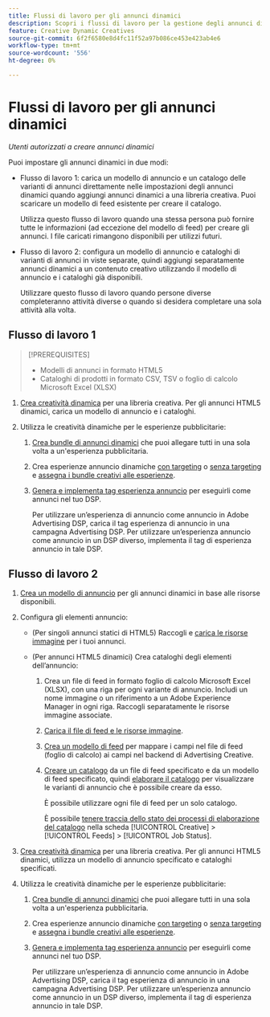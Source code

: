 ```yaml
---
title: Flussi di lavoro per gli annunci dinamici
description: Scopri i flussi di lavoro per la gestione degli annunci dinamici.
feature: Creative Dynamic Creatives
source-git-commit: 6f2f6580e8d4fc11f52a97b086ce453e423ab4e6
workflow-type: tm+mt
source-wordcount: '556'
ht-degree: 0%

---
```


# Flussi di lavoro per gli annunci dinamici

*Utenti autorizzati a creare annunci dinamici*

Puoi impostare gli annunci dinamici in due modi:

* Flusso di lavoro 1: carica un modello di annuncio e un catalogo delle varianti di annunci direttamente nelle impostazioni degli annunci dinamici quando aggiungi annunci dinamici a una libreria creativa. Puoi scaricare un modello di feed esistente per creare il catalogo.

  Utilizza questo flusso di lavoro quando una stessa persona può fornire tutte le informazioni (ad eccezione del modello di feed) per creare gli annunci. I file caricati rimangono disponibili per utilizzi futuri.

* Flusso di lavoro 2: configura un modello di annuncio e cataloghi di varianti di annunci in viste separate, quindi aggiungi separatamente annunci dinamici a un contenuto creativo utilizzando il modello di annuncio e i cataloghi già disponibili.

  Utilizzare questo flusso di lavoro quando persone diverse completeranno attività diverse o quando si desidera completare una sola attività alla volta.

## Flusso di lavoro 1

>[!PREREQUISITES]
>
>* Modelli di annunci in formato HTML5
>* Cataloghi di prodotti in formato CSV, TSV o foglio di calcolo Microsoft Excel (XLSX)

1. [Crea creatività dinamica](/help/creative/creative-libraries/creative-add-dynamic.md) per una libreria creativa. Per gli annunci HTML5 dinamici, carica un modello di annuncio e i cataloghi.

1. Utilizza le creatività dinamiche per le esperienze pubblicitarie:

   1. [Crea bundle di annunci dinamici](/help/creative/creative-libraries/bundle-manage.md) che puoi allegare tutti in una sola volta a un&#39;esperienza pubblicitaria.

   1. Crea esperienze annuncio dinamiche [con targeting](/help/creative/experiences/experience-create-targeting.md) o [senza targeting](/help/creative/experiences/experience-create-no-targeting.md) e [assegna i bundle creativi alle esperienze](/help/creative/experiences/experience-assign-creative-bundles.md).

   1. [Genera e implementa tag esperienza annuncio](/help/creative/experiences/experience-tag-export.md) per eseguirli come annunci nel tuo DSP.

      Per utilizzare un’esperienza di annuncio come annuncio in Adobe Advertising DSP, carica il tag esperienza di annuncio in una campagna Advertising DSP. Per utilizzare un’esperienza annuncio come annuncio in un DSP diverso, implementa il tag di esperienza annuncio in tale DSP.

## Flusso di lavoro 2

1. [Crea un modello di annuncio](/help/creative/ad-templates/ad-template-manage.md) per gli annunci dinamici in base alle risorse disponibili.

1. Configura gli elementi annuncio:

   * (Per singoli annunci statici di HTML5) Raccogli e [carica le risorse immagine](/help/creative/feeds/asset-manage.md) per i tuoi annunci.

   * (Per annunci HTML5 dinamici) Crea cataloghi degli elementi dell’annuncio:

      1. Crea un file di feed in formato foglio di calcolo Microsoft Excel (XLSX), con una riga per ogni variante di annuncio. Includi un nome immagine o un riferimento a un Adobe Experience Manager in ogni riga. Raccogli separatamente le risorse immagine associate.

      1. [Carica il file di feed e le risorse immagine](/help/creative/feeds/asset-manage.md).

      1. [Crea un modello di feed](/help/creative/feeds/feed-template-manage.md) per mappare i campi nel file di feed (foglio di calcolo) ai campi nel backend di Advertising Creative.

      1. [Creare un catalogo](/help/creative/feeds/catalog-manage.md#feed-catalog-create) da un file di feed specificato e da un modello di feed specificato, quindi [elaborare il catalogo](/help/creative/feeds/catalog-manage.md#feed-catalog-process) per visualizzare le varianti di annuncio che è possibile creare da esso.

         È possibile utilizzare ogni file di feed per un solo catalogo.

         È possibile [tenere traccia dello stato dei processi di elaborazione del catalogo](/help/creative/feeds/job-status-track.md) nella scheda [!UICONTROL Creative] > [!UICONTROL Feeds] > [!UICONTROL Job Status].

1. [Crea creatività dinamica](/help/creative/creative-libraries/creative-add-dynamic.md) per una libreria creativa. Per gli annunci HTML5 dinamici, utilizza un modello di annuncio specificato e cataloghi specificati.

1. Utilizza le creatività dinamiche per le esperienze pubblicitarie:

   1. [Crea bundle di annunci dinamici](/help/creative/creative-libraries/bundle-manage.md) che puoi allegare tutti in una sola volta a un&#39;esperienza pubblicitaria.

   1. Crea esperienze annuncio dinamiche [con targeting](/help/creative/experiences/experience-create-targeting.md) o [senza targeting](/help/creative/experiences/experience-create-no-targeting.md) e [assegna i bundle creativi alle esperienze](/help/creative/experiences/experience-assign-creative-bundles.md).

   1. [Genera e implementa tag esperienza annuncio](/help/creative/experiences/experience-tag-export.md) per eseguirli come annunci nel tuo DSP.

      Per utilizzare un’esperienza di annuncio come annuncio in Adobe Advertising DSP, carica il tag esperienza di annuncio in una campagna Advertising DSP. Per utilizzare un’esperienza annuncio come annuncio in un DSP diverso, implementa il tag di esperienza annuncio in tale DSP.
